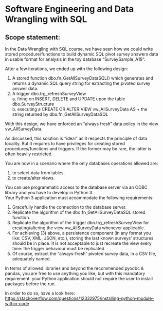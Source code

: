 # Software Engineering and Data Wrangling with SQL

## Scope statement:
In the Data Wrangling with SQL course, we have seen how we could write stored procedure/functions to build dynamic SQL pivot survey answers data in usable format for analysis in the toy database “SurveySample_A19”.

After a few iterations, we ended up with the following design: 

1. A stored function dbo.fn_GetAllSurveyDataSQL() which generates and 
returns a dynamic SQL query string for extracting the pivoted survey answer data. <br />
2. A trigger dbo.trg_refreshSurveyView <br />
a. firing on INSERT, DELETE and UPDATE upon the table dbo.SurveyStructure <br />
b. executing a CREATE OR ALTER VIEW vw_AllSurveyData AS + the string returned by dbo.fn_GetAllSurveyDataSQL

With this design, we have enforced an “always fresh” data policy in the view 
vw_AllSurveyData.

As discussed, this solution is “ideal” as it respects the principle of data locality. But it requires to have privileges for creating stored procedures/functions and triggers. If the former may be rare, the latter is often heavily restricted.

You are now in a scenario where the only databases operations allowed are: <br />
1. to select data from tables. <br />
2. to create/alter views. <br />

You can use programmatic access to the database server via an ODBC library and you have to develop in Python 3. <br />
Your Python 3 application must accommodate the following requirements: <br />
1. Gracefully handle the connection to the database server. <br />
2. Replicate the algorithm of the dbo.fn_GetAllSurveyDataSQL stored function. <br />
3. Replicate the algorithm of the trigger dbo.trg_refreshSurveyView for creating/altering the view vw_AllSurveyData whenever applicable. <br />
4. For achieving (3) above, a persistence component (in any format you like: CSV, XML, JSON, etc.), storing the last known surveys’ structures should be in place. It is not acceptable to just recreate the view every time: the trigger behaviour must be replicated. <br />
5. Of course, extract the “always-fresh” pivoted survey data, in a CSV file, adequately named.

In terms of allowed libraries and beyond the recommended pyodbc & pandas, you are free to use anything you like, but with this mandatory requirement: your Python application should not require the user to install packages before the run.

In order to do so, have a look here:  <br />
https://stackoverflow.com/questions/12332975/installing-python-module-within-code